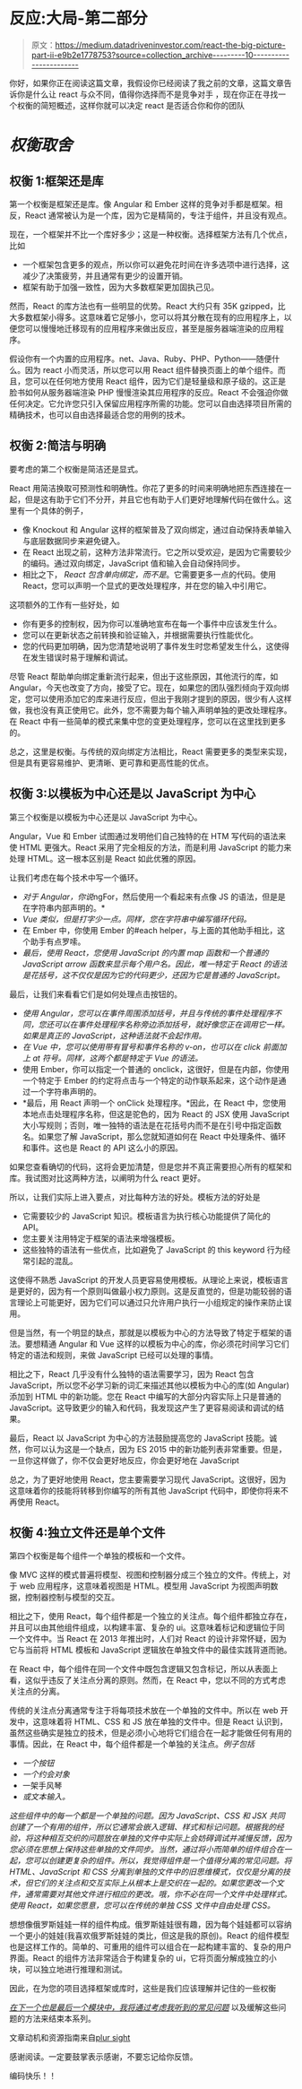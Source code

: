 # 反应:大局-第二部分

> 原文：<https://medium.datadriveninvestor.com/react-the-big-picture-part-ii-e9b2e1778753?source=collection_archive---------10----------------------->

你好，如果你正在阅读这篇文章，我假设你已经阅读了我之前的文章，这篇文章告诉你是什么让 react 与众不同，值得你选择而不是竞争对手 ，现在你正在寻找一个权衡的简短概述，这样你就可以决定 react 是否适合你和你的团队

# *权衡取舍*

## 权衡 1:框架还是库

第一个权衡是框架还是库。像 Angular 和 Ember 这样的竞争对手都是框架。相反，React 通常被认为是一个库，因为它是精简的，专注于组件，并且没有观点。

现在，一个框架并不比一个库好多少；这是一种权衡。选择框架方法有几个优点，比如

*   一个框架包含更多的观点，所以你可以避免花时间在许多选项中进行选择，这减少了决策疲劳，并且通常有更少的设置开销。
*   框架有助于加强一致性，因为大多数框架更加固执己见。

然而，React 的库方法也有一些明显的优势。React 大约只有 35K gzipped，比大多数框架小得多。这意味着它足够小，您可以将其分散在现有的应用程序上，以便您可以慢慢地迁移现有的应用程序来做出反应，甚至是服务器端渲染的应用程序。

假设你有一个内置的应用程序。net、Java、Ruby、PHP、Python——随便什么。因为 react 小而灵活，所以您可以用 React 组件替换页面上的单个组件。而且，您可以在任何地方使用 React 组件，因为它们是轻量级和原子级的。这正是脸书如何从服务器端渲染 PHP 慢慢渲染其应用程序的反应。React 不会强迫你做任何决定。它允许您只引入保留应用程序所需的功能。您可以自由选择项目所需的精确技术，也可以自由选择最适合您的用例的技术。

## 权衡 2:简洁与明确

要考虑的第二个权衡是简洁还是显式。

React 用简洁换取可预测性和明确性。你花了更多的时间来明确地把东西连接在一起，但是这有助于它们不分开，并且它也有助于人们更好地理解代码在做什么。这里有一个具体的例子，

*   像 Knockout 和 Angular 这样的框架普及了双向绑定，通过自动保持表单输入与底层数据同步来避免键入。
*   在 React 出现之前，这种方法非常流行。它之所以受欢迎，是因为它需要较少的编码。通过双向绑定，JavaScript 值和输入会自动保持同步。
*   相比之下， *React 包含单向绑定，而不是*。它需要更多一点的代码。使用 React，您可以声明一个显式的更改处理程序，并在您的输入中引用它。

这项额外的工作有一些好处，如

*   你有更多的控制权，因为你可以准确地宣布在每一个事件中应该发生什么。
*   您可以在更新状态之前转换和验证输入，并根据需要执行性能优化。
*   您的代码更加明确，因为您清楚地说明了事件发生时您希望发生什么，这使得在发生错误时易于理解和调试。

尽管 React 帮助单向绑定重新流行起来，但出于这些原因，其他流行的库，如 Angular，今天也改变了方向，接受了它。现在，如果您的团队强烈倾向于双向绑定，您可以使用添加它的库来进行反应，但出于我刚才提到的原因，很少有人这样做，我也没有真正使用它。此外，您不需要为每个输入声明单独的更改处理程序。在 React 中有一些简单的模式来集中您的变更处理程序，您可以在这里找到更多的。

总之，这里是权衡。与传统的双向绑定方法相比，React 需要更多的类型来实现，但是具有更容易维护、更清晰、更可靠和更高性能的优点。

## 权衡 3:以模板为中心还是以 JavaScript 为中心

第三个权衡是以模板为中心还是以 JavaScript 为中心。

Angular，Vue 和 Ember 试图通过发明他们自己独特的在 HTM 写代码的语法来使 HTML 更强大。React 采用了完全相反的方法，而是利用 JavaScript 的能力来处理 HTML。这一根本区别是 React 如此优雅的原因。

让我们考虑在每个技术中写一个循环。

*   *对于 Angular，你说*ngFor，然后使用一个看起来有点像 JS 的语法，但是是在字符串内部声明的。*
*   *Vue 类似，但是打字少一点。同样，您在字符串中编写循环代码。*
*   在 Ember 中，你使用 Ember 的#each helper，与上面的其他助手相比，这个助手有点罗嗦。
*   *最后，使用 React，您使用 JavaScript 的内置 map 函数和一个普通的 JavaScript arrow 函数来显示每个用户名。因此，唯一特定于 React 的语法是花括号，这不仅仅是因为它的代码更少，还因为它是普通的 JavaScript。*

最后，让我们来看看它们是如何处理点击按钮的。

*   *使用 Angular，您可以在事件周围添加括号，并且与传统的事件处理程序不同，您还可以在事件处理程序名称旁边添加括号，就好像您正在调用它一样。如果是真正的 JavaScript，这种语法就不会起作用。*
*   *在 Vue 中，您可以使用带有冒号和事件名称的 v-on，也可以在 click 前面加上 at 符号。同样，这两个都是特定于 Vue 的语法。*
*   使用 Ember，你可以指定一个普通的 onclick，这很好，但是在内部，你使用一个特定于 Ember 的约定将点击与一个特定的动作联系起来，这个动作是通过一个字符串声明的。
*   *最后，用 React 声明一个 onClick 处理程序。*因此，在 React 中，您使用本地点击处理程序名称，但这是驼色的，因为 React 的 JSX 使用 JavaScript 大小写规则；否则，唯一独特的语法是在花括号内而不是在引号中指定函数名。如果您了解 JavaScript，那么您就知道如何在 React 中处理条件、循环和事件。这也是 React 的 API 这么小的原因。

如果您查看确切的代码，这将会更加清楚，但是您并不真正需要担心所有的框架和库。我试图对比这两种方法，以阐明为什么 react 更好。

所以，让我们实际上进入要点，对比每种方法的好处。模板方法的好处是

*   它需要较少的 JavaScript 知识。模板语言为执行核心功能提供了简化的 API。
*   您主要关注用特定于框架的语法来增强模板。
*   这些独特的语法有一些优点，比如避免了 JavaScript 的 this keyword 行为经常引起的混乱。

这使得不熟悉 JavaScript 的开发人员更容易使用模板。从理论上来说，模板语言是更好的，因为有一个原则叫做最小权力原则。这是反直觉的，但是功能较弱的语言理论上可能更好，因为它们可以通过只允许用户执行一小组规定的操作来防止误用。

但是当然，有一个明显的缺点，那就是以模板为中心的方法导致了特定于框架的语法。要想精通 Angular 和 Vue 这样的以模板为中心的库，你必须花时间学习它们特定的语法和规则，来做 JavaScript 已经可以处理的事情。

相比之下，React 几乎没有什么独特的语法需要学习，因为 React 包含 JavaScript，所以您不必学习新的词汇来描述其他以模板为中心的库(如 Angular)添加到 HTML 中的新功能。您在 React 中编写的大部分内容实际上只是普通的 JavaScript。这导致更少的输入和代码，我发现这产生了更容易阅读和调试的结果。

最后，React 以 JavaScript 为中心的方法鼓励提高您的 JavaScript 技能。诚然，你可以认为这是一个缺点，因为 ES 2015 中的新功能列表非常重要。但是，一旦你这样做了，你不仅会更好地反应，你会更好地在 JavaScript

总之，为了更好地使用 React，您主要需要学习现代 JavaScript。这很好，因为这意味着你的技能将转移到你编写的所有其他 JavaScript 代码中，即使你将来不再使用 React。

## 权衡 4:独立文件还是单个文件

第四个权衡是每个组件一个单独的模板和一个文件。

像 MVC 这样的模式普遍将模型、视图和控制器分成三个独立的文件。传统上，对于 web 应用程序，这意味着视图是 HTML。模型用 JavaScript 为视图声明数据，控制器控制与模型的交互。

相比之下，使用 React，每个组件都是一个独立的关注点。每个组件都独立存在，并且可以由其他组件组成，以构建丰富、复杂的 ui。这意味着标记和逻辑位于同一个文件中。当 React 在 2013 年推出时，人们对 React 的设计非常怀疑，因为它与当前将 HTML 模板和 JavaScript 逻辑放在单独文件中的最佳实践背道而驰。

在 React 中，每个组件在同一个文件中既包含逻辑又包含标记，所以从表面上看，这似乎违反了关注点分离的原则。然而，在 React 中，您以不同的方式考虑关注点的分离。

传统的关注点分离通常专注于将每项技术放在一个单独的文件中。所以在 web 开发中，这意味着将 HTML、CSS 和 JS 放在单独的文件中。但是 React 认识到，虽然这些确实是独立的技术，但是必须小心地将它们组合在一起才能做任何有用的事情。因此，在 React 中，每个组件都是一个单独的关注点。*例子包括*

*   *一个按钮*
*   *一个约会对象*
*   一架手风琴
*   *或文本输入。*

*这些组件中的每一个都是一个单独的问题。因为 JavaScript、CSS 和 JSX 共同创建了一个有用的组件，所以它通常会嵌入逻辑、样式和标记问题。根据我的经验，将这种相互交织的问题放在单独的文件中实际上会妨碍调试并减慢反馈，因为您必须在思想上保持这些单独的文件同步。当然，通过将小而简单的组件组合在一起，您可以创建更复杂的组件。所以，我觉得组件是一个值得分离的常见问题。将 HTML、JavaScript 和 CSS 分离到单独的文件中的旧思维模式，仅仅是分离的技术，但它们的关注点和交互实际上从根本上是交织在一起的。如果您更改一个文件，通常需要对其他文件进行相应的更改。哦，你不必在同一个文件中处理样式。使用 React，如果您愿意，您可以在传统的单独 CSS 文件中自由处理 CSS。*

想想像俄罗斯娃娃一样的组件构成。俄罗斯娃娃很有趣，因为每个娃娃都可以容纳一个更小的娃娃(我喜欢俄罗斯娃娃的类比，但这是我的原创)。React 的组件模型也是这样工作的。简单的、可重用的组件可以组合在一起构建丰富的、复杂的用户界面。React 的组件方法非常适合于构建复杂的 ui，它将页面分解成独立的小块，可以独立地进行推理和测试。

因此，在为您的项目选择框架或库时，这些是我们应该理解并记住的一些权衡

[*在下一个也是最后一个模块中，我将通过考虑我听到的常见问题*](https://medium.com/@nsethi610/react-the-big-picture-part-iii-34780bf8452f) 以及缓解这些问题的方法来结束本系列。

文章动机和资源指南来自[plur sight](https://medium.com/u/50a6c7ef7431?source=post_page-----e9b2e1778753--------------------------------)

感谢阅读。一定要鼓掌表示感谢，不要忘记给你反馈。

编码快乐！！